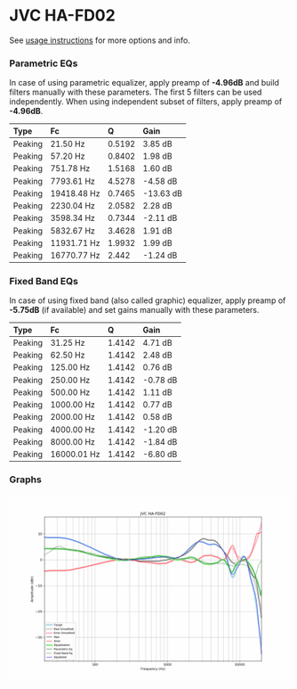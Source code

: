 # JVC HA-FD02
See [usage instructions](https://github.com/jaakkopasanen/AutoEq#usage) for more options and info.

### Parametric EQs
In case of using parametric equalizer, apply preamp of **-4.96dB** and build filters manually
with these parameters. The first 5 filters can be used independently.
When using independent subset of filters, apply preamp of **-4.96dB**.

| Type    | Fc          |      Q | Gain      |
|:--------|:------------|:-------|:----------|
| Peaking | 21.50 Hz    | 0.5192 | 3.85 dB   |
| Peaking | 57.20 Hz    | 0.8402 | 1.98 dB   |
| Peaking | 751.78 Hz   | 1.5168 | 1.60 dB   |
| Peaking | 7793.61 Hz  | 4.5278 | -4.58 dB  |
| Peaking | 19418.48 Hz | 0.7465 | -13.63 dB |
| Peaking | 2230.04 Hz  | 2.0582 | 2.28 dB   |
| Peaking | 3598.34 Hz  | 0.7344 | -2.11 dB  |
| Peaking | 5832.67 Hz  | 3.4628 | 1.91 dB   |
| Peaking | 11931.71 Hz | 1.9932 | 1.99 dB   |
| Peaking | 16770.77 Hz | 2.442  | -1.24 dB  |

### Fixed Band EQs
In case of using fixed band (also called graphic) equalizer, apply preamp of **-5.75dB**
(if available) and set gains manually with these parameters.

| Type    | Fc          |      Q | Gain     |
|:--------|:------------|:-------|:---------|
| Peaking | 31.25 Hz    | 1.4142 | 4.71 dB  |
| Peaking | 62.50 Hz    | 1.4142 | 2.48 dB  |
| Peaking | 125.00 Hz   | 1.4142 | 0.76 dB  |
| Peaking | 250.00 Hz   | 1.4142 | -0.78 dB |
| Peaking | 500.00 Hz   | 1.4142 | 1.11 dB  |
| Peaking | 1000.00 Hz  | 1.4142 | 0.77 dB  |
| Peaking | 2000.00 Hz  | 1.4142 | 0.58 dB  |
| Peaking | 4000.00 Hz  | 1.4142 | -1.20 dB |
| Peaking | 8000.00 Hz  | 1.4142 | -1.84 dB |
| Peaking | 16000.01 Hz | 1.4142 | -6.80 dB |

### Graphs
![](./JVC%20HA-FD02.png)